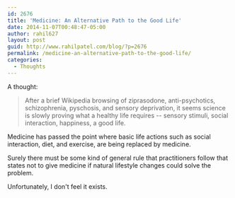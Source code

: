```yaml
---
id: 2676
title: 'Medicine: An Alternative Path to the Good Life'
date: 2014-11-07T00:48:47-05:00
author: rahil627
layout: post
guid: http://www.rahilpatel.com/blog/?p=2676
permalink: /medicine-an-alternative-path-to-the-good-life/
categories:
  - Thoughts
---
```

A thought:
<blockquote>After a brief Wikipedia browsing of ziprasodone, anti-psychotics, schizophrenia, pyschosis, and sensory deprivation, it seems science is slowly proving what a healthy life requires -- sensory stimuli, social interaction, happiness, a good life.</blockquote>

Medicine has passed the point where basic life actions such as social interaction, diet, and exercise, are being replaced by medicine. 

Surely there must be some kind of general rule that practitioners follow that states not to give medicine if natural lifestyle changes could solve the problem.

Unfortunately, I don't feel it exists.